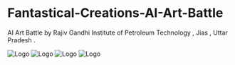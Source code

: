 # Fantastical-Creations-AI-Art-Battle
AI Art Battle by Rajiv Gandhi Institute of Petroleum Technology , Jias , Uttar Pradesh .

![Logo](https://github.com/yashraj9011/Fantastical-Creations-AI-Art-Battle-/blob/main/Screenshot%202023-10-20%20061833.png)
![Logo](https://github.com/yashraj9011/Fantastical-Creations-AI-Art-Battle-/blob/main/Screenshot%202023-10-20%20054409.png)
![Logo](https://github.com/yashraj9011/Fantastical-Creations-AI-Art-Battle-/blob/main/Screenshot%202023-10-20%20054710.png)
![Logo](https://github.com/yashraj9011/Fantastical-Creations-AI-Art-Battle-/blob/main/Screenshot%202023-10-20%20060036.png)

